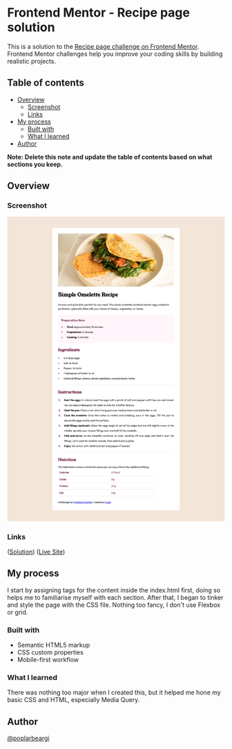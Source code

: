 # Frontend Mentor - Recipe page solution

This is a solution to the [Recipe page challenge on Frontend Mentor](https://www.frontendmentor.io/challenges/recipe-page-KiTsR8QQKm). Frontend Mentor challenges help you improve your coding skills by building realistic projects. 

## Table of contents

- [Overview](#overview)
  - [Screenshot](#screenshot)
  - [Links](#links)
- [My process](#my-process)
  - [Built with](#built-with)
  - [What I learned](#what-i-learned)
- [Author](#author)

**Note: Delete this note and update the table of contents based on what sections you keep.**

## Overview

### Screenshot

![](./screenshot.png)


### Links

([Solution](https://www.frontendmentor.io/solutions/recipe-page-using-basic-html-and-css-for-responsive-design-dYr-9iTb80))
([Live Site](https://poplarbeargi.github.io/recipe-page/))

## My process
I start by assigning tags for the content inside the index.html first, doing so helps me to familiarise myself with each section. After that, I began to tinker and style the page with the CSS file. Nothing too fancy, I don't use Flexbox or grid.

### Built with

- Semantic HTML5 markup
- CSS custom properties
- Mobile-first workflow


### What I learned

There was nothing too major when I created this, but it helped me hone my basic CSS and HTML, especially Media Query.

## Author

[@poplarbeargi](https://www.frontendmentor.io/profile/poplarbeargi)
